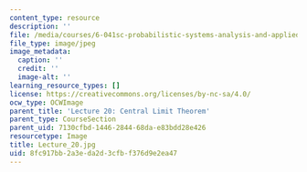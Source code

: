 ```yaml
---
content_type: resource
description: ''
file: /media/courses/6-041sc-probabilistic-systems-analysis-and-applied-probability-fall-2013/8fc917bb2a3eda2d3cfbf376d9e2ea47_Lecture_20.jpg
file_type: image/jpeg
image_metadata:
  caption: ''
  credit: ''
  image-alt: ''
learning_resource_types: []
license: https://creativecommons.org/licenses/by-nc-sa/4.0/
ocw_type: OCWImage
parent_title: 'Lecture 20: Central Limit Theorem'
parent_type: CourseSection
parent_uid: 7130cfbd-1446-2844-68da-e83bdd28e426
resourcetype: Image
title: Lecture_20.jpg
uid: 8fc917bb-2a3e-da2d-3cfb-f376d9e2ea47
---
```

